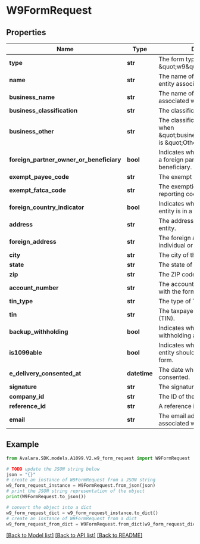 # W9FormRequest


## Properties

Name | Type | Description | Notes
------------ | ------------- | ------------- | -------------
**type** | **str** | The form type (always \&quot;w9\&quot; for this model). | [optional] [readonly] 
**name** | **str** | The name of the individual or entity associated with the form. | [optional] 
**business_name** | **str** | The name of the business associated with the form. | [optional] 
**business_classification** | **str** | The classification of the business. | [optional] 
**business_other** | **str** | The classification description when \&quot;businessClassification\&quot; is \&quot;Other\&quot;. | [optional] 
**foreign_partner_owner_or_beneficiary** | **bool** | Indicates whether the individual is a foreign partner, owner, or beneficiary. | [optional] 
**exempt_payee_code** | **str** | The exempt payee code. | [optional] 
**exempt_fatca_code** | **str** | The exemption from FATCA reporting code. | [optional] 
**foreign_country_indicator** | **bool** | Indicates whether the individual or entity is in a foreign country. | [optional] 
**address** | **str** | The address of the individual or entity. | [optional] 
**foreign_address** | **str** | The foreign address of the individual or entity. | [optional] 
**city** | **str** | The city of the address. | [optional] 
**state** | **str** | The state of the address. | [optional] 
**zip** | **str** | The ZIP code of the address. | [optional] 
**account_number** | **str** | The account number associated with the form. | [optional] 
**tin_type** | **str** | The type of TIN provided. | [optional] 
**tin** | **str** | The taxpayer identification number (TIN). | [optional] 
**backup_withholding** | **bool** | Indicates whether backup withholding applies. | [optional] 
**is1099able** | **bool** | Indicates whether the individual or entity should be issued a 1099 form. | [optional] 
**e_delivery_consented_at** | **datetime** | The date when e-delivery was consented. | [optional] 
**signature** | **str** | The signature of the form. | [optional] 
**company_id** | **str** | The ID of the associated company. | 
**reference_id** | **str** | A reference identifier for the form. | [optional] 
**email** | **str** | The email address of the individual associated with the form. | [optional] 

## Example

```python
from Avalara.SDK.models.A1099.V2.w9_form_request import W9FormRequest

# TODO update the JSON string below
json = "{}"
# create an instance of W9FormRequest from a JSON string
w9_form_request_instance = W9FormRequest.from_json(json)
# print the JSON string representation of the object
print(W9FormRequest.to_json())

# convert the object into a dict
w9_form_request_dict = w9_form_request_instance.to_dict()
# create an instance of W9FormRequest from a dict
w9_form_request_from_dict = W9FormRequest.from_dict(w9_form_request_dict)
```
[[Back to Model list]](../README.md#documentation-for-models) [[Back to API list]](../README.md#documentation-for-api-endpoints) [[Back to README]](../README.md)



